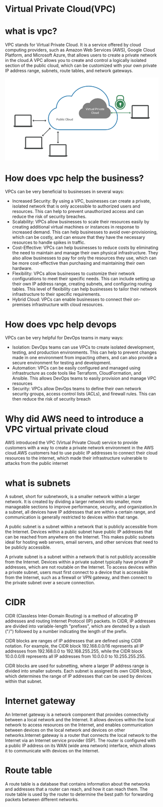 # Virtual Private Cloud(VPC)

# what is vpc?
VPC stands for Virtual Private Cloud. It is a service offered by cloud computing providers, such as Amazon Web Services (AWS), Google Cloud Platform, and Microsoft Azure, that allows users to create a private network in the cloud.A VPC allows you to create and control a logically isolated section of the public cloud, which can be customized with your own private IP address range, subnets, route tables, and network gateways.

![](/pictures/VPC.png)

# How does vpc help the business?
VPCs can be very beneficial to businesses in several ways:
- Increased Security: By using a VPC, businesses can create a private, isolated network that is only accessible to authorized users and resources. This can help to prevent unauthorized access and can reduce the risk of security breaches.
- Scalability: VPCs allow businesses to scale their resources easily by creating additional virtual machines or instances in response to increased demand. This can help businesses to avoid over-provisioning, which can be costly, and can ensure that they have the necessary resources to handle spikes in traffic.
- Cost-Effective: VPCs can help businesses to reduce costs by eliminating the need to maintain and manage their own physical infrastructure. They also allow businesses to pay for only the resources they use, which can be more cost-effective than purchasing and maintaining their own hardware.
- Flexibility: VPCs allow businesses to customize their network configurations to meet their specific needs. This can include setting up their own IP address range, creating subnets, and configuring routing tables. This level of flexibility can help businesses to tailor their network infrastructure to their specific requirements.
- Hybrid Cloud: VPCs can enable businesses to connect their on-premises infrastructure with cloud resources.

# How does vpc help devops
VPCs can be very helpful for DevOps teams in many ways:
- Isolation: DevOps teams can use VPCs to create isolated development, testing, and production environments. This can help to prevent changes made in one environment from impacting others, and can also provide a secure environment for testing and development.
- Automation: VPCs can be easily configured and managed using infrastructure as code tools like Terraform, CloudFormation, and Ansible. This allows DevOps teams to easily provision and manage VPC resources 
- Security: VPCs allow DevOps teams to define their own network security groups, access control lists (ACLs), and firewall rules. This can then reduce the risk of security breach

# Why did AWS need to introduce a VPC virtual private cloud
AWS introduced the VPC (Virtual Private Cloud) service to provide customers with a way to create a private network environment in the AWS cloud.AWS customers had to use public IP addresses to connect their cloud resources to the internet, which made their infrastructure vulnerable to attacks from the public internet

# what is subnets
A subnet, short for subnetwork, is a smaller network within a larger network. It is created by dividing a larger network into smaller, more manageable sections to improve performance, security, and organization.In a subnet, all devices have IP addresses that are within a certain range, and communication is generally restricted to devices within that range.

A public subnet is a subnet within a network that is publicly accessible from the Internet. Devices within a public subnet have public IP addresses that can be reached from anywhere on the Internet. This makes public subnets ideal for hosting web servers, email servers, and other services that need to be publicly accessible.

A private subnet is a subnet within a network that is not publicly accessible from the Internet. Devices within a private subnet typically have private IP addresses, which are not routable on the Internet. To access devices within a private subnet, users must first connect to a device that is accessible from the Internet, such as a firewall or VPN gateway, and then connect to the private subnet over a secure connection. 

# CIDR
CIDR (Classless Inter-Domain Routing) is a method of allocating IP addresses and routing Internet Protocol (IP) packets. In CIDR, IP addresses are divided into variable-length "prefixes", which are denoted by a slash ("/") followed by a number indicating the length of the prefix.

CIDR blocks are ranges of IP addresses that are defined using CIDR notation. For example, the CIDR block 192.168.0.0/16 represents all IP addresses from 192.168.0.0 to 192.168.255.255, while the CIDR block 10.0.0.0/8 represents all IP addresses from 10.0.0.0 to 10.255.255.255.

CIDR blocks are used for subnetting, where a larger IP address range is divided into smaller subnets. Each subnet is assigned its own CIDR block, which determines the range of IP addresses that can be used by devices within that subnet.

# Internet gateway
An Internet gateway is a network component that provides connectivity between a local network and the Internet. It allows devices within the local network to access resources on the Internet, and enables communication between devices on the local network and devices on other networks.Internet gateway is a router that connects the local network to the Internet via an Internet service provider (ISP). The router is configured with a public IP address on its WAN (wide area network) interface, which allows it to communicate with devices on the Internet.

# Route table
A route table is a database that contains information about the networks and addresses that a router can reach, and how it can reach them. The route table is used by the router to determine the best path for forwarding packets between different networks.